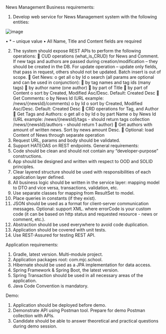 News Management
Business requirements: 
 1. Develop web service for News Management system with the following entities: 

![image](https://user-images.githubusercontent.com/111504102/193258835-844da2e0-03bf-4a7a-a085-1b86e98c2497.png)

•	* – unique value
•	All Name, Title and Content fields are required

 2. The system should expose REST APIs to perform the following operations:
	CUD operations (what_is_CRUD) for News and Comment. If new tags and authors are passed during creation/modification – they should be created in the DB.                              For update operation – update only fields, that pass in request, others should not be updated. Batch insert is out of scope.
	Get News:
o	get all
o	by Id
o	search (all params are optional and can be used in conjunction):
	by tag names and tag ids (many tags)
	by author name (one author)
	by part of Title 
	by part of Content
o	sort by Created, Modified Asc/Desc. Default: Created Desc
	Get Comments:
o	by News Id (URL example: /news/{newsId}/comments)
o	by Id
o	sort by Created, Modified Asc/Desc. Default: Created Desc
	CRD operations for Tag, and Author
	Get Tags and Authors:
o	get all
o	by Id
o	by part Name
o	by News Id (URL example:
/news/{newsId}/tags - should return tags collection
/news/{newsId}/authors - should return 1 author)
	Get authors with amount of written news. Sort by news amount Desc.
	Optional:  load Content of News through separate operation  
3. Request URL, params and body should be validated.
4. Support HATEOAS on REST endpoints.
General requirements:
1. Code should be clean and should not contain any “developer-purpose” constructions.
2. App should be designed and written with respect to OOD and SOLID principles.
3. Clear layered structure should be used with responsibilities of each application layer defined.
4. All business logic should be written in the service layer: mapping model to DTO and vice versa, transactions, validation, etc.
5. Use separate classes for mapping from ResultSet to model.
6. Place queries in constants (if they exist).
7. JSON should be used as a format for client-server communication messages. Optional: support XML.
where errorCode is your custom code (it can be based on http status and requested resource - news or comment, etc.).
9. Abstraction should be used everywhere to avoid code duplication.
10. Application should be covered with unit tests.
11. Use REST-Assured for testing REST API.

Application requirements:
1. Gradle, latest version. Multi-module project.
2. Application packages root: com.mjc.school.
3. Hibernate should be used as a JPA implementation for data access.
4. Spring Framework & Spring Boot, the latest version.
5. Spring Transaction should be used in all necessary areas of the application.
6. Java Code Convention is mandatory.

Demo:
1. Application should be deployed before demo.
2. Demonstrate API using Postman tool. Prepare for demo Postman collection with APIs.
3. Candidate should be able to answer theoretical and practical questions during demo session.
